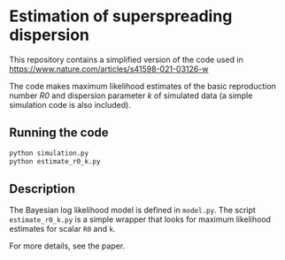 # Estimation of superspreading dispersion

This repository contains a simplified version of the code used in
https://www.nature.com/articles/s41598-021-03126-w

The code makes maximum likelihood estimates of the basic reproduction number *R0*
and dispersion parameter *k* of simulated data (a simple simulation code is also included).

## Running the code
```bash
python simulation.py
python estimate_r0_k.py
```

## Description
The Bayesian log likelihood model is defined in `model.py`.
The script `estimate_r0_k.py` is a simple wrapper
that looks for maximum likelihood estimates for scalar `R0` and `k`.

For more details, see the paper.
